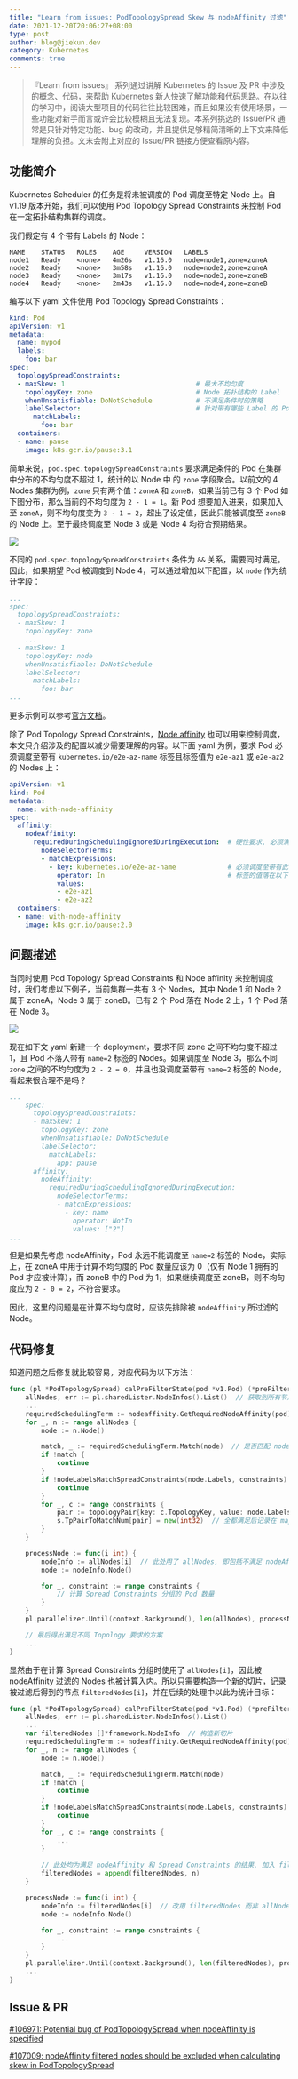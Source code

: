 ```yaml
---
title: "Learn from issues: PodTopologySpread Skew 与 nodeAffinity 过滤"
date: 2021-12-20T20:06:27+08:00
type: post
author: blog@jiekun.dev
category: Kubernetes
comments: true
---
```


> 『Learn from issues』 系列通过讲解 Kubernetes 的 Issue 及 PR 中涉及的概念、代码，来帮助 Kubernetes 新人快速了解功能和代码思路。在以往的学习中，阅读大型项目的代码往往比较困难，而且如果没有使用场景，一些功能对新手而言或许会比较模糊且无法复现。本系列挑选的 Issue/PR 通常是只针对特定功能、bug 的改动，并且提供足够精简清晰的上下文来降低理解的负担。文末会附上对应的 Issue/PR 链接方便查看原内容。

## 功能简介
Kubernetes Scheduler 的任务是将未被调度的 Pod 调度至特定 Node 上。自 v1.19 版本开始，我们可以使用 Pod Topology Spread Constraints 来控制 Pod 在一定拓扑结构集群的调度。

我们假定有 4 个带有 Labels 的 Node：
```
NAME    STATUS   ROLES    AGE     VERSION   LABELS
node1   Ready    <none>   4m26s   v1.16.0   node=node1,zone=zoneA
node2   Ready    <none>   3m58s   v1.16.0   node=node2,zone=zoneA
node3   Ready    <none>   3m17s   v1.16.0   node=node3,zone=zoneB
node4   Ready    <none>   2m43s   v1.16.0   node=node4,zone=zoneB
```

编写以下 yaml 文件使用 Pod Topology Spread Constraints：
```yaml
kind: Pod
apiVersion: v1
metadata:
  name: mypod
  labels:
    foo: bar
spec:
  topologySpreadConstraints:
  - maxSkew: 1                                 # 最大不均匀度
    topologyKey: zone                          # Node 拓扑结构的 Label
    whenUnsatisfiable: DoNotSchedule           # 不满足条件时的策略
    labelSelector:                             # 针对带有哪些 Label 的 Pods 生效
      matchLabels:
        foo: bar
  containers:
  - name: pause
    image: k8s.gcr.io/pause:3.1
```

简单来说，`pod.spec.topologySpreadConstraints` 要求满足条件的 Pod 在集群中分布的不均匀度不超过 1，统计的以 Node 中 的 `zone` 字段聚合。以前文的 4 Nodes 集群为例，`zone` 只有两个值：`zoneA` 和 `zoneB`，如果当前已有 3 个 Pod 如下图分布，那么当前的不均匀度为 `2 - 1 = 1`。新 Pod 想要加入进来，如果加入至 `zoneA`，则不均匀度变为 `3 - 1 = 2`，超出了设定值，因此只能被调度至 `zoneB` 的 Node 上。至于最终调度至 Node 3 或是 Node 4 均符合预期结果。

![](../202112-exclude-filtered-nodes/topology_spread_constraint.png)

不同的 `pod.spec.topologySpreadConstraints` 条件为 `&&` 关系，需要同时满足。因此，如果期望 Pod 被调度到 Node 4，可以通过增加以下配置，以 `node` 作为统计字段：
```yaml
...
spec:
  topologySpreadConstraints:
  - maxSkew: 1
    topologyKey: zone
    ...
  - maxSkew: 1
    topologyKey: node
    whenUnsatisfiable: DoNotSchedule
    labelSelector:
      matchLabels:
        foo: bar
...
```

更多示例可以参考[官方文档](https://kubernetes.io/docs/concepts/workloads/pods/pod-topology-spread-constraints/)。

除了 Pod Topology Spread Constraints，[Node affinity](https://kubernetes.io/docs/concepts/scheduling-eviction/assign-pod-node/#affinity-and-anti-affinity) 也可以用来控制调度，本文只介绍涉及的配置以减少需要理解的内容。以下面 yaml 为例，要求 Pod 必须调度至带有 `kubernetes.io/e2e-az-name` 标签且标签值为 `e2e-az1` 或 `e2e-az2` 的 Nodes 上：

```yaml
apiVersion: v1
kind: Pod
metadata:
  name: with-node-affinity
spec:
  affinity:
    nodeAffinity:
      requiredDuringSchedulingIgnoredDuringExecution:  # 硬性要求, 必须满足
        nodeSelectorTerms:
        - matchExpressions:
          - key: kubernetes.io/e2e-az-name             # 必须调度至带有此标签的 Nodes
            operator: In                               # 标签的值落在以下范围内
            values:
            - e2e-az1
            - e2e-az2
  containers:
  - name: with-node-affinity
    image: k8s.gcr.io/pause:2.0
```

## 问题描述

当同时使用 Pod Topology Spread Constraints 和 Node affinity 来控制调度时，我们考虑以下例子，当前集群一共有 3 个 Nodes，其中 Node 1 和 Node 2 属于 zoneA，Node 3 属于 zoneB。已有 2 个 Pod 落在 Node 2 上，1 个 Pod 落在 Node 3。

![](../202112-exclude-filtered-nodes/filter_bug_example.png)

现在如下文 yaml 新建一个 deployment，要求不同 zone 之间不均匀度不超过 1，且 Pod 不落入带有 `name=2` 标签的 Nodes。如果调度至 Node 3，那么不同 `zone` 之间的不均匀度为 `2 - 2 = 0`，并且也没调度至带有 `name=2` 标签的 Node，看起来很合理不是吗？
```yaml
...
    spec:
      topologySpreadConstraints:
      - maxSkew: 1
        topologyKey: zone
        whenUnsatisfiable: DoNotSchedule
        labelSelector:
          matchLabels:
            app: pause
      affinity:
        nodeAffinity:
          requiredDuringSchedulingIgnoredDuringExecution:
            nodeSelectorTerms:
            - matchExpressions:
              - key: name
                operator: NotIn
                values: ["2"]
...
```

但是如果先考虑 nodeAffinity，Pod 永远不能调度至 `name=2` 标签的 Node，实际上，在 zoneA 中用于计算不均匀度的 Pod 数量应该为 0（仅有 Node 1 拥有的 Pod 才应被计算），而 zoneB 中的 Pod 为 1，如果继续调度至 zoneB，则不均匀度应为 `2 - 0 = 2`，不符合要求。

因此，这里的问题是在计算不均匀度时，应该先排除被 `nodeAffinity` 所过滤的 Node。

## 代码修复
知道问题之后修复就比较容易，对应代码为以下方法：
```go
func (pl *PodTopologySpread) calPreFilterState(pod *v1.Pod) (*preFilterState, error) {
	allNodes, err := pl.sharedLister.NodeInfos().List()  // 获取到所有节点
	...
	requiredSchedulingTerm := nodeaffinity.GetRequiredNodeAffinity(pod)
	for _, n := range allNodes {
		node := n.Node()

		match, _ := requiredSchedulingTerm.Match(node)  // 是否匹配 nodeAffinity 要求
		if !match {
			continue
		}
		if !nodeLabelsMatchSpreadConstraints(node.Labels, constraints) {  // 是否匹配 Spread Constraints 要求
			continue
		}
		for _, c := range constraints {
			pair := topologyPair{key: c.TopologyKey, value: node.Labels[c.TopologyKey]}
			s.TpPairToMatchNum[pair] = new(int32)  // 全都满足后记录在 map 中
		}
	}

	processNode := func(i int) {
		nodeInfo := allNodes[i]  // 此处用了 allNodes, 即包括不满足 nodeAffinity 要求的 Nodes
		node := nodeInfo.Node()

		for _, constraint := range constraints {
			// 计算 Spread Constraints 分组的 Pod 数量
		}
	}
	pl.parallelizer.Until(context.Background(), len(allNodes), processNode)

	// 最后得出满足不同 Topology 要求的方案
	...
}
```

显然由于在计算 Spread Constraints 分组时使用了 `allNodes[i]`，因此被 nodeAffinity 过滤的 Nodes 也被计算入内。所以只需要构造一个新的切片，记录被过滤后得到的节点 `filteredNodes[i]`，并在后续的处理中以此为统计目标：

```go
func (pl *PodTopologySpread) calPreFilterState(pod *v1.Pod) (*preFilterState, error) {
	allNodes, err := pl.sharedLister.NodeInfos().List()
	...
	var filteredNodes []*framework.NodeInfo  // 构造新切片
	requiredSchedulingTerm := nodeaffinity.GetRequiredNodeAffinity(pod)
	for _, n := range allNodes {
		node := n.Node()

		match, _ := requiredSchedulingTerm.Match(node)
		if !match {
			continue        
		}
		if !nodeLabelsMatchSpreadConstraints(node.Labels, constraints) {
			continue
		}
		for _, c := range constraints {
			...
		}
		
		// 此处均为满足 nodeAffinity 和 Spread Constraints 的结果, 加入 filteredNodes
		filteredNodes = append(filteredNodes, n)
	}

	processNode := func(i int) {
		nodeInfo := filteredNodes[i]  // 改用 filteredNodes 而非 allNodes
		node := nodeInfo.Node()

		for _, constraint := range constraints {
			...
		}
	}
	pl.parallelizer.Until(context.Background(), len(filteredNodes), processNode)
	...
}
```

## Issue & PR
[#106971: Potential bug of PodTopologySpread when nodeAffinity is specified][1]

[#107009: nodeAffinity filtered nodes should be excluded when calculating skew in PodTopologySpread][2]


 [1]: https://github.com/kubernetes/kubernetes/issues/106971
 [2]: https://github.com/kubernetes/kubernetes/pull/107009